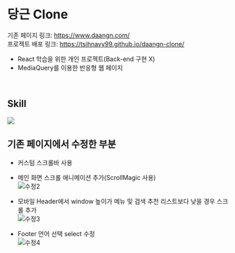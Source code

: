 # 당근 Clone

기존 페이지 링크: https://www.daangn.com/ <br>
프로젝트 배포 링크: https://tsihnavy99.github.io/daangn-clone/

- React 학습을 위한 개인 프로젝트(Back-end 구현 X)
- MediaQuery를 이용한 반응형 웹 페이지
  
<br>

## Skill
<img src="https://img.shields.io/badge/react-61DAFB?style=for-the-badge&logo=react&logoColor=black">

<br>

## 기존 페이지에서 수정한 부분

- 커스텀 스크롤바 사용
- 메인 화면 스크롤 애니메이션 추가(ScrollMagic 사용) <br>
  ![수정2](https://github.com/tsihnavy99/daangn-clone/assets/70021587/ea3c2b9b-0df7-42b7-8f58-622f626fc3cc)

- 모바일 Header에서 window 높이가 메뉴 및 검색 추천 리스트보다 낮을 경우 스크롤 추가<br>
  ![수정3](https://github.com/tsihnavy99/daangn-clone/assets/70021587/0f25c88f-0c9e-4b2e-9903-7f5c893e6740)

- Footer 언어 선택 select 수정<br>
  ![수정4](https://github.com/tsihnavy99/daangn-clone/assets/70021587/592b41b2-ff2b-4d60-967f-919f1d638a21)

